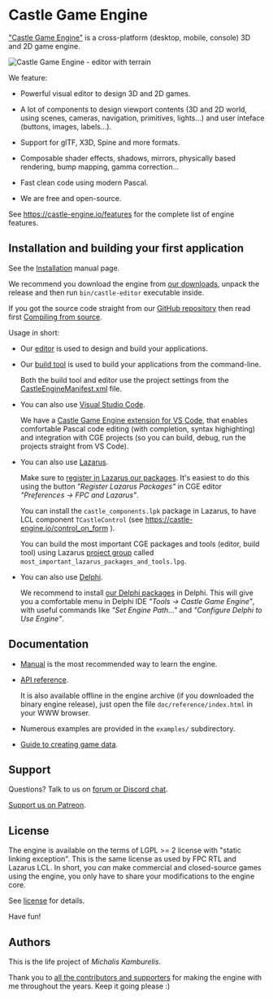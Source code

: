 Castle Game Engine
==================

["Castle Game Engine"](https://castle-engine.io/) is a cross-platform (desktop, mobile, console) 3D and 2D game engine.

![Castle Game Engine - editor with terrain](https://castle-engine.io/images/not_resized_original/combined_cge_logo_game.png)

We feature:

* Powerful visual editor to design 3D and 2D games.

* A lot of components to design viewport contents (3D and 2D world, using scenes, cameras, navigation, primitives, lights...) and user inteface (buttons, images, labels...).

* Support for glTF, X3D, Spine and more formats.

* Composable shader effects, shadows, mirrors, physically based rendering, bump mapping, gamma correction...

* Fast clean code using modern Pascal.

* We are free and open-source.

See https://castle-engine.io/features for the complete list of engine features.

Installation and building your first application
---------

See the [Installation](https://castle-engine.io/install) manual page.

We recommend you download the engine from [our downloads](https://castle-engine.io/download), unpack the release and then run `bin/castle-editor` executable inside.

If you got the source code straight from our [GitHub repository](https://github.com/castle-engine/castle-engine/) then read first [Compiling from source](https://castle-engine.io/compiling_from_source.php).

Usage in short:

- Our [editor](https://castle-engine.io/editor) is used to design and build your applications.

- Our [build tool](https://castle-engine.io/build_tool) is used to build your applications from the command-line.

    Both the build tool and editor use the project settings
    from the [CastleEngineManifest.xml](https://castle-engine.io/project_manifest)
    file.

- You can also use [Visual Studio Code](https://castle-engine.io/vscode).

    We have a [Castle Game Engine extension for VS Code](https://marketplace.visualstudio.com/items?itemName=castle-engine-team.castle-engine), that enables comfortable Pascal code editing (with completion, syntax highighting) and integration with CGE projects (so you can build, debug, run the projects straight from VS Code).

- You can also use [Lazarus](https://www.lazarus-ide.org/).

    Make sure to [register in Lazarus our packages](https://castle-engine.io/lazarus). It's easiest to do this using the button _"Register Lazarus Packages"_ in CGE editor _"Preferences -> FPC and Lazarus"_.

    You can install the `castle_components.lpk` package in Lazarus, to have LCL component `TCastleControl` (see https://castle-engine.io/control_on_form ).

    You can build the most important CGE packages and tools (editor, build tool) using Lazarus [project group](https://wiki.freepascal.org/Project_Groups) called `most_important_lazarus_packages_and_tools.lpg`.

- You can also use [Delphi](https://www.embarcadero.com/products/Delphi).

    We recommend to install [our Delphi packages](https://castle-engine.io/delphi_packages) in Delphi. This will give you a comfortable menu in Delphi IDE _"Tools → Castle Game Engine"_, with useful commands like _"Set Engine Path..."_ and _"Configure Delphi to Use Engine"_.

Documentation
-------

- [Manual](https://castle-engine.io/manual_intro.php) is the most recommended way to learn the engine.

- [API reference](https://castle-engine.io/apidoc/html/index.html).

    It is also available offline in the engine archive (if you downloaded the binary engine release), just open the file `doc/reference/index.html` in your WWW browser.

- Numerous examples are provided in the `examples/` subdirectory.

- [Guide to creating game data](https://castle-engine.io/creating_data_intro.php).

Support
-------

Questions? Talk to us on [forum or Discord chat](https://castle-engine.io/talk.php).

[Support us on Patreon](https://www.patreon.com/castleengine).

License
-------

The engine is available on the terms of LGPL >= 2 license with "static linking exception". This is the same license as used by FPC RTL and Lazarus LCL. In short, you *can* make commercial and closed-source games using the engine, you only have to share your modifications to the engine core.

See [license](https://castle-engine.io/license) for details.

Have fun!

Authors
-------

This is the life project of _Michalis Kamburelis_.

Thank you to [all the contributors and supporters](https://castle-engine.io/credits) for making the engine with me throughout the years. Keep it going please :)
